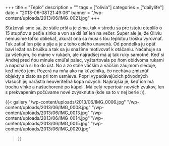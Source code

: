 +++
title = "Teplo"
description = ""
tags = ["olivia"]
categories = ["dailylife"]
date = "2013-06-08T21:49:06"
banner = "/wp-content/uploads/2013/06/IMG_0021.jpg"
+++

Sťažovali sme sa, že stále prší a je zima, tak v stredu sa pre istotu oteplilo o 15 stupňov a pečie slnko a von sa dá ísť len na večer. Super ale je, že Oliviu nemusíme toľko obliekať, akurát
ona sa musí s tou teplotou trošku vyrovnať. Tak zatiaľ len pije a pije a je z toho celého unavená.
Od pondelka ju opäť baví ležať na brušku a tak sa ju snažíme motivovať k otáčaniu. Načahuje sa za
všetkým, čo máme v rukách, ale najradšej má aj tak ruky samotné. Keď si Andrej pred ňou minule
cmúľal palec, vyštartovala po ňom obidvoma rukami a napchala si ho do úst. No a zo stále väčším a
väčším záujmom sleduje, keď niečo jem. Pozerá na mňa ako na kúzelníka, čo necháva zmiznúť objekty a
zlato sa pri tom usmieva. Popri vypadávajúcich pôvodných vlasoch jej narástla neuveriteľná kopa
nových. Najkrajšia je, keď ich má trochu vlhké a našuchorené po kúpeli. Má celý repertoár nových
zvukov, len s prekvapením počúvame nové zvýsknutia (kde sa to v nej berie :)).

{{< gallery
    "/wp-content/uploads/2013/06/IMG_0006.jpg"
    "/wp-content/uploads/2013/06/IMG_0008.jpg"
    "/wp-content/uploads/2013/06/IMG_0013.jpg"
    "/wp-content/uploads/2013/06/IMG_0014.jpg"
    "/wp-content/uploads/2013/06/IMG_0015.jpg"
    "/wp-content/uploads/2013/06/IMG_0020.jpg"
>}}